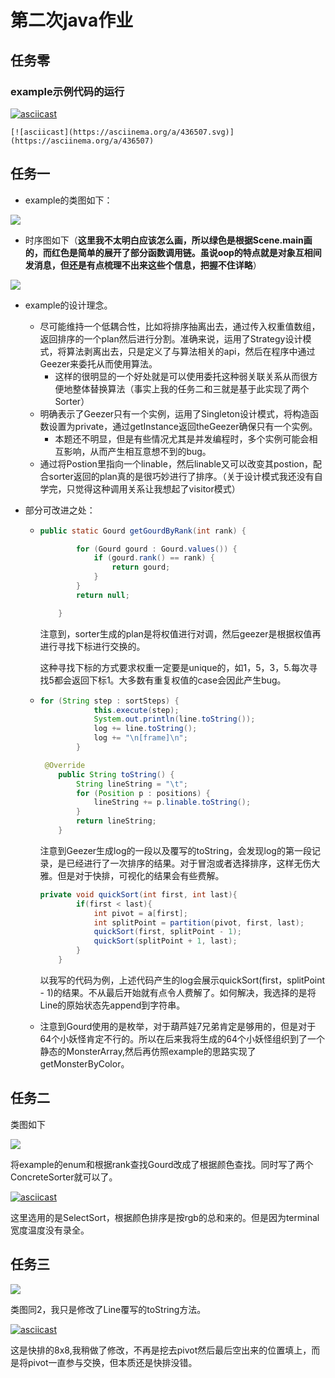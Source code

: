 # 第二次java作业

## 任务零

### example示例代码的运行

[![asciicast](https://asciinema.org/a/04EnSpcMinO4zLGEK2S4b13rQ.svg)](https://asciinema.org/a/04EnSpcMinO4zLGEK2S4b13rQ)

```
[![asciicast](https://asciinema.org/a/436507.svg)](https://asciinema.org/a/436507)
```

## 任务一

+ example的类图如下：

![](http://www.plantuml.com/plantuml/png/XLJ1Rjim3BtdAtYqr_eVkW9PLs1eYgJD1WGvo0xdQ9DbGvAnTK7txLD9CL6T0Ck5rAF8zqYBkV51kJ1sPjOOvJtSZdMDRjMxWEumW_YhGDi0QhEbqnMONksA26sse4h6igoYJ4d-bnhUhe6-fW8_9B0AJjiM1gDiolQSnuSMmsCCnVFhB6cwG_mZQWvHRz3DArG9Xh17zjx5kTAJn8wo9aTk53mPaOE1uU9TL0GQRV5vABv4GxwK6fJpIDAp3YM8lx4P0qh81noeGRHZ1tVzw7RStk9XJlRfwuBjv-MSaK-BvoKxzsj6LlVVsCxNyuViKxdCRpE_JlvZxtNGlOKXEOJ_PHa5LRZcP3PrUM6oTFdsPQdiJqw9JfeG-OKSGiyzduOR-TzOvGQz5C6eB2ZRXpswx4cibHcHtqHaG_TTDGZn4wZQuE6yz5cBKkeOQASw9ZJyyYA3b2UVMZLesx0l9zFSR8zaFcKCOoYIHZ1iUQ8weomOc4mh6zz7vzHBlWv9jspdX25zJ955xpIFbwTffKpIo1UYcSnO_WdETXyDTcY3B_-xnBGfVIMwPyb6IBHV-Ey1tGs90HZ9TYKBIWbckQfEDBpfyA6IV4xDXDoWtOsT-GS0)

+ 时序图如下（**这里我不太明白应该怎么画，所以绿色是根据Scene.main画的，而红色是简单的展开了部分函数调用链。虽说oop的特点就是对象互相间发消息，但还是有点梳理不出来这些个信息，把握不住详略**）

![](http://www.plantuml.com/plantuml/png/RP31QeGm48RlynG3FVi2Uv1jBxtq8FLOUiZgO0CnaScaPVlqZSEWAnO4PVp-_5_cciMnb3a0lAR28pOVJnCJnSyMttmal61N17EQ2HK0q77JOfUo-1GhqPEiiBi50h3nIcZ0_jkurX3z4Z_sl9HRJVQ9XTXe-IBCEjW2Pp5zbMKtClA2xoI58xhwCBixkc58FFeueIJqal7RXKBxqIrkxS-MgQGQ01pqchDk_QXD8qxctGKNJwcJMoKrkaejcZ3YSMy_RjdMVBZ3VBUQ_zRJ3nHfRmffKh-5VHI0AyMnpE4F)

+ example的设计理念。

  + 尽可能维持一个低耦合性，比如将排序抽离出去，通过传入权重值数组，返回排序的一个plan然后进行分割。准确来说，运用了Strategy设计模式，将算法剥离出去，只是定义了与算法相关的api，然后在程序中通过Geezer来委托从而使用算法。
    + 这样的很明显的一个好处就是可以使用委托这种弱关联关系从而很方便地整体替换算法（事实上我的任务二和三就是基于此实现了两个Sorter）
  + 明确表示了Geezer只有一个实例，运用了Singleton设计模式，将构造函数设置为private，通过getInstance返回theGeezer确保只有一个实例。
    + 本题还不明显，但是有些情况尤其是并发编程时，多个实例可能会相互影响，从而产生相互意想不到的bug。
  + 通过将Postion里指向一个linable，然后linable又可以改变其postion，配合sorter返回的plan真的是很巧妙进行了排序。（关于设计模式我还没有自学完，只觉得这种调用关系让我想起了visitor模式）

+ 部分可改进之处：

  + ```java
    public static Gourd getGourdByRank(int rank) {
    
            for (Gourd gourd : Gourd.values()) {
                if (gourd.rank() == rank) {
                    return gourd;
                }
            }
            return null;
    
        }
    ```

    注意到，sorter生成的plan是将权值进行对调，然后geezer是根据权值再进行寻找下标进行交换的。

    这种寻找下标的方式要求权重一定要是unique的，如1，5，3，5.每次寻找5都会返回下标1。大多数有重复权值的case会因此产生bug。

  + ```java
    for (String step : sortSteps) {
                this.execute(step);
                System.out.println(line.toString());
                log += line.toString();
                log += "\n[frame]\n";
            }
    ```

    ```java
     @Override
        public String toString() {
            String lineString = "\t";
            for (Position p : positions) {
                lineString += p.linable.toString();
            }
            return lineString;
        }
    ```

    注意到Geezer生成log的一段以及覆写的toString，会发现log的第一段记录，是已经进行了一次排序的结果。对于冒泡或者选择排序，这样无伤大雅。但是对于快排，可视化的结果会有些费解。

    ```java
    private void quickSort(int first, int last){
            if(first < last){
                int pivot = a[first];
                int splitPoint = partition(pivot, first, last);
                quickSort(first, splitPoint - 1);
                quickSort(splitPoint + 1, last); 
            }
        }
    ```

    以我写的代码为例，上述代码产生的log会展示quickSort(first，splitPoint - 1)的结果。不从最后开始就有点令人费解了。如何解决，我选择的是将Line的原始状态先append到字符串。

  + 注意到Gourd使用的是枚举，对于葫芦娃7兄弟肯定是够用的，但是对于64个小妖怪肯定不行的。所以在后来我将生成的64个小妖怪组织到了一个静态的MonsterArray,然后再仿照example的思路实现了getMonsterByColor。



## 任务二

类图如下

![](http://www.plantuml.com/plantuml/png/hLNDRXCn4BxdANpqqkOD42fmBL9HW4kKWxETRaqTUx5dWIegpuupdjbrTYCG4hbu_kVxPXplJK8JSJYuLUjCIce33bhSX8WGZokLVsjbFIgptP5sfLmmzpgRjZjbccAhidJ3IUc7wKzXobvJWQ_Ys62qlbEzCvwp4-UHqW7UPLVMNrQCwUDWswT_W4GHVQPbqGPF87hxFM01yc1ZOZ5NH-dxJPheoq7_czJ6coSeT8u93ThsHQsBLU4Za73kfJAVs3NEUQRHb5IYGv00xrEVUGMRinu-z_es7oHN0qn0g2joueIVq0u8uae8VSNjG_1fjgnOoLqbxrc-2ucsfNeMoFvBIccgSLtIox4N0crm8MhHC1HC4_bS-bHG8cY9OkFoolYGXnwhVNqnRW2z9FKsHlCysnlPRct2rnpqHXsAa2wia6FUFRydu9bBeT3COssECZXoor1oBCG7quBAwp9x1ySbpSKaXTJewARWYuGBtzn1ofDCG1tu3X-RsTAskx5Puen-GCqObIjdMPkjMceop3TNhP86Mo-1SSlDcdNWEoEmw4xN_cQQ5cSIHWvmG8sc6SkJitXamC41FARch_zrngl2Y7MLJyYwK5dLz-faPttvzYbxwBanGvkzsNyAahAr_mpHrNg2L5wXL_AS2CGQzGtu-_pL-0q0)

将example的enum和根据rank查找Gourd改成了根据颜色查找。同时写了两个ConcreteSorter就可以了。

[![asciicast](https://asciinema.org/a/tb8eHwIBlx3GbAQVeL3P9dkiI.svg)](https://asciinema.org/a/tb8eHwIBlx3GbAQVeL3P9dkiI)

这里选用的是SelectSort，根据颜色排序是按rgb的总和来的。但是因为terminal宽度温度没有录全。

## 任务三

![](http://www.plantuml.com/plantuml/png/hLNDRXCn4BxdANpqqkOD42fmBL9HW4kKWxETRaqTUx5dWIegpuupdjbrTYCG4hbu_kVxPXplJK8JSJYuLUjCIce33bhSX8WGZokLVsjbFIgptP5sfLmmzpgRjZjbccAhidJ3IUc7wKzXobvJWQ_Ys62qlbEzCvwp4-UHqW7UPLVMNrQCwUDWswT_W4GHVQPbqGPF87hxFM01yc1ZOZ5NH-dxJPheoq7_czJ6coSeT8u93ThsHQsBLU4Za73kfJAVs3NEUQRHb5IYGv00xrEVUGMRinu-z_es7oHN0qn0g2joueIVq0u8uae8VSNjG_1fjgnOoLqbxrc-2ucsfNeMoFvBIccgSLtIox4N0crm8MhHC1HC4_bS-bHG8cY9OkFoolYGXnwhVNqnRW2z9FKsHlCysnlPRct2rnpqHXsAa2wia6FUFRydu9bBeT3COssECZXoor1oBCG7quBAwp9x1ySbpSKaXTJewARWYuGBtzn1ofDCG1tu3X-RsTAskx5Puen-GCqObIjdMPkjMceop3TNhP86Mo-1SSlDcdNWEoEmw4xN_cQQ5cSIHWvmG8sc6SkJitXamC41FARch_zrngl2Y7MLJyYwK5dLz-faPttvzYbxwBanGvkzsNyAahAr_mpHrNg2L5wXL_AS2CGQzGtu-_pL-0q0)

类图同2，我只是修改了Line覆写的toString方法。

[![asciicast](https://asciinema.org/a/9QE6XfSbhPwTtCcMByaI9mH6h.svg)](https://asciinema.org/a/9QE6XfSbhPwTtCcMByaI9mH6h)

这是快排的8x8,我稍做了修改，不再是挖去pivot然后最后空出来的位置填上，而是将pivot一直参与交换，但本质还是快排没错。